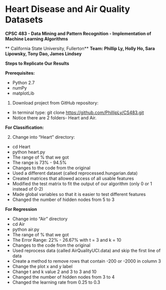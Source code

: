 # Heart Disease and Air Quality Datasets
**CPSC 483 - Data Mining and Pattern Recognition - Implementation of Machine Learning Algorithms** 

** California State University, Fullerton**
**Team: Phillip Ly, Holly Ho, Sara Lipowsky, Tony Dao, James Lindsey**


**Steps to Replicate Our Results**

**Prerequisites:**
- Python 2.7
- numPy
- matplotLib

1) Download project from GitHub repository:
- In terminal type: git clone https://github.com/PhillipLy/CS483.git
- Notice there are 2 folders- Heart and Air. 

**For Classification:**

2) Change into “Heart” directory:
- cd Heart
- python heart.py
- The range of % that we got
- The range is 73% - 94.5%
- Changes to the code from the original
- Used a different dataset (called reprocessed.hungarian.data)
- Created matrices that allowed access of all usable features
- Modified the test matrix to fit the output of our algorithm (only 0 or 1 instead of 0-2)
- Made global variables so that it is easier to test different features
- Changed the number of hidden nodes from 5 to 3

**For Regression**
- Change into “Air” directory
- cd Air
- python air.py
- The range of % that we got
- The Error Range: 22% - 26.67% with t = 3 and k = 10
- Changes to the code from the original
- Used reprocess data (called AirQualityUCI.data) and skip the first line of data
- Create a method to remove rows that contain -200 or -2000 in column 3
- Change the plot x and y label
- Change t and k value 2 and 3 to 3 and 10 
- Changed the number of hidden nodes from 3 to 4
- Changed the learning rate from 0.25 to 0.3


